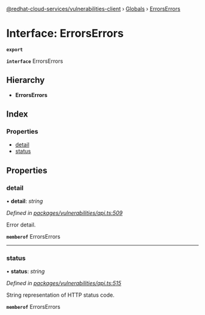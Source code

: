 [@redhat-cloud-services/vulnerabilities-client](../README.md) › [Globals](../globals.md) › [ErrorsErrors](errorserrors.md)

# Interface: ErrorsErrors

**`export`** 

**`interface`** ErrorsErrors

## Hierarchy

* **ErrorsErrors**

## Index

### Properties

* [detail](errorserrors.md#detail)
* [status](errorserrors.md#status)

## Properties

###  detail

• **detail**: *string*

*Defined in [packages/vulnerabilities/api.ts:509](https://github.com/RedHatInsights/javascript-clients/blob/master/packages/vulnerabilities/api.ts#L509)*

Error detail.

**`memberof`** ErrorsErrors

___

###  status

• **status**: *string*

*Defined in [packages/vulnerabilities/api.ts:515](https://github.com/RedHatInsights/javascript-clients/blob/master/packages/vulnerabilities/api.ts#L515)*

String representation of HTTP status code.

**`memberof`** ErrorsErrors
